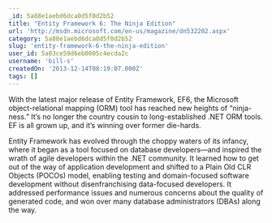 ```yaml
---
_id: 5a88e1aebd6dca0d5f0d2b52
title: "Entity Framework 6: The Ninja Edition"
url: 'http://msdn.microsoft.com/en-us/magazine/dn532202.aspx'
category: 5a88e1aebd6dca0d5f0d2b52
slug: 'entity-framework-6-the-ninja-edition'
user_id: 5a83ce59d6eb0005c4ecda2c
username: 'bill-s'
createdOn: '2013-12-14T08:19:07.000Z'
tags: []
---
```


With the latest major release of Entity Framework, EF6, the Microsoft object-relational mapping (ORM) tool has reached new heights of “ninja-ness.” It’s no longer the country cousin to long-established .NET ORM tools. EF is all grown up, and it’s winning over former die-hards.

Entity Framework has evolved through the choppy waters of its infancy, where it began as a tool focused on database developers—and inspired the wrath of agile developers within the .NET community. It learned how to get out of the way of application development and shifted to a Plain Old CLR Objects (POCOs) model, enabling testing and domain-focused software development without disenfranchising data-focused developers. It addressed performance issues and numerous concerns about the quality of generated code, and won over many database administrators (DBAs) along the way.
